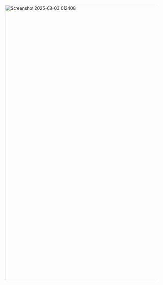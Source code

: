 <img width="1916" height="908" alt="Screenshot 2025-08-03 012408" src="https://github.com/user-attachments/assets/0b4431f0-8eeb-477b-9415-6369763484f4" />
